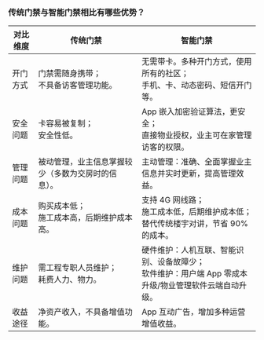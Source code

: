 ### 传统门禁与智能门禁相比有哪些优势？

| 对比维度 | 传统门禁 | 智能门禁 |
|---------|---------|---------|
| 开门方式 | 门禁需随身携带；<br>不具备访客管理功能。 | 无需带卡。多种开门方式，使用所有的社区；<br> 手机、卡、动态密码、短信开门等。|
| 安全问题 | 卡容易被复制；<br>安全性低。| App 嵌入加密验证算法，更安全；<br>直接物业授权，业主可在家管理访客的权限。|
| 管理问题 | 被动管理，业主信息掌握较少（多数为交房时的信息）。| 主动管理：准确、全面掌握业主信息并实时更新，提高管理效益。|
| 成本问题 | 购买成本低；<br>施工成本高，后期维护成本高。| 支持 4G 网线路；<br>施工成本低，后期维护成本低；<br> 替代传统楼宇对讲，节省 90% 的成本。|
| 维护问题 | 需工程专职人员维护；<br>耗费人力、物力。|  硬件维护：人机互联、智能识别、设备故障少；<br> 软件维护：用户端 App 零成本升级/物业管理软件云端自动升级。|
| 收益途径 | 净资产收入，不具备增值功能。| App 互动广告，增加多种运营增值收益。|